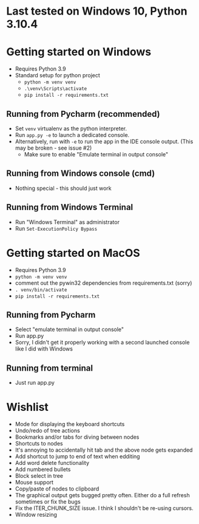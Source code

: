 # Last tested on Windows 10, Python 3.10.4

# Getting started on Windows
- Requires Python 3.9
- Standard setup for python project
  - `python -m venv venv`
  - `.\venv\Scripts\activate`
  - `pip install -r requirements.txt`

## Running from Pycharm (recommended)
- Set `venv` virtualenv as the python interpreter.
- Run `app.py -e` to launch a dedicated console.
- Alternatively, run with `-e` to run the app in the IDE console output. (This may be broken - see issue #2)
  - Make sure to enable "Emulate terminal in output console"
## Running from Windows console (cmd)
- Nothing special - this should just work
## Running from Windows Terminal
- Run "Windows Terminal" as administrator
- Run `Set-ExecutionPolicy Bypass`

# Getting started on MacOS
- Requires Python 3.9
- `python -m venv venv`
- comment out the pywin32 dependencies from requirements.txt (sorry)
- `. venv/bin/activate`
- `pip install -r requirements.txt`

## Running from Pycharm
- Select "emulate terminal in output console"
- Run app.py
- Sorry, I didn't get it properly working with a second launched console like I did with Windows

## Running from terminal
- Just run app.py

# Wishlist
- Mode for displaying the keyboard shortcuts
- Undo/redo of tree actions
- Bookmarks and/or tabs for diving between nodes
- Shortcuts to nodes
- It's annoying to accidentally hit tab and the above node gets expanded
- Add shortcut to jump to end of text when edditing
- Add word delete functionality
- Add numbered bullets
- Block select in tree
- Mouse support
- Copy/paste of nodes to clipboard
- The graphical output gets bugged pretty often. Either do a full refresh sometimes or fix the bugs
- Fix the ITER_CHUNK_SIZE issue. I think I shouldn't be re-using cursors.
- Window resizing
